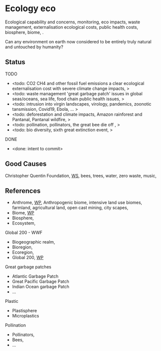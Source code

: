 # Ecology eco

Ecological capability and concerns, monitoring, eco impacts, waste management, externalisation ecological costs, public health costs, biosphere, biome, .

Can any environment on earth now considered to be entirely truly natural and untouched by humanity? 

## Status

TODO
* <todo: CO2 CH4 and other fossil fuel emissions a clear ecological externalisation cost with severe climate change impacts, >
* <todo: waste management 'great garbage patch' issues in global seas/oceans, sea life, food chain public health issues,  >
* <todo: intrusion into virgin landscapes, virology, pandemics, zoonotic tansmission, Covid19, Ebola, ... >
* <todo: deforestation and climate impacts, Amazon rainforest and Pantanal, Pantanal wildfire, >
* <todo: pollination, pollinators, the great bee die off , >
* <todo: bio diversity, sixth great extinction event, >

DONE
* <done: intent to commit>

## Good Causes

Christopher Quentin Foundation, [WS](https://christopherquentin.com/), bees, trees, water, zero waste, music, 

## References

* Anthrome, [WP](https://en.wikipedia.org/wiki/Anthropogenic_biome), Anthropogenic biome, intensive land use biomes, farmland, agricultural land, open cast mining, city scapes, 
* Biome, [WP](https://en.wikipedia.org/wiki/Biome)
* Biosphere, 
* Ecosystem, 

Global 200 - WWF
* Biogeographic realm, 
* Bioregion, 
* Ecoregion, 
* Global 200, [WP](https://en.wikipedia.org/wiki/Global_200)

Great garbage patches
* Atlantic Garbage Patch
* Great Pacific Garbage Patch
* Indian Ocean garbage Patch
* ...

Plastic
* Plastisphere
* Microplastics

Pollination
* Pollinators, 
* Bees,
* ...

